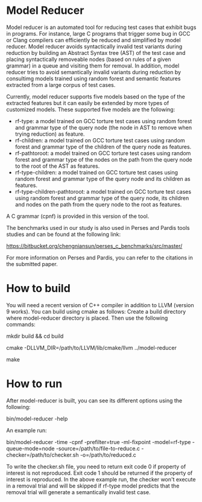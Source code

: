 # Model Reducer

Model reducer is an automated tool for reducing test cases that exhibit bugs in programs. For instance, large C programs that trigger some bug in GCC or Clang compilers can efficiently be reduced and simplified by model reducer. Model reducer avoids syntactically invalid test variants during reduction by building an Abstract Syntax tree (AST) of the test case and placing syntactically removeable nodes (based on rules of a given grammar) in a queue and visiting them for removal. In addition, model reducer tries to avoid semantically invalid variants during reduction by consultimg models trained using random forest and semantic features extracted from a large corpus of test cases. 

Currently, model reducer supports five models based on the type of the extracted features but it can easily be extended by more types of customized models. These supported five models are the following:

- rf-type: a model trained on GCC torture test cases using random forest and grammar type of the query node (the node in AST to remove when trying reduction) as feature.
- rf-children: a model trained on GCC torture test cases using random forest and grammar type of the children of the query node as features.
- rf-pathtoroot: a model trained on GCC torture test cases using random forest and grammar type of the nodes on the path from the query node to the root of the AST as features.
- rf-type-children: a model trained on GCC torture test cases using random forest and grammar type of the query node and its children as features.
- rf-type-children-pathtoroot: a model trained on GCC torture test cases using random forest and grammar type of the query node, its children and nodes on the path from the query node to the root as features.

A C grammar (cpnf) is provided in this version of the tool.

The benchmarks used in our study is also used in Perses and Pardis tools studies and can be found at the following link: 

https://bitbucket.org/chengniansun/perses_c_benchmarks/src/master/

For more information on Perses and Pardis, you can refer to the citations in the submitted paper.



# How to build

You will need a recent version of C++ compiler in addition to LLVM (version 9 works).
You can build using cmake as follows:
Create a build directory where model-reducer directory is placed. Then use the following commands:

mkdir build && cd build

cmake -DLLVM_DIR=/path/to/LLVM/lib/cmake/llvm ../model-reducer

make 

# How to run

After model-reducer is built, you can see its different options using the following:

bin/model-reducer -help

An example run:

bin/model-reducer -time -cpnf -prefilter=true -ml-fixpoint -model=rf-type -queue-mode=node -source=/path/to/file-to-reduce.c -checker=/path/to/checker.sh -o=/path/to/reduced.c

To write the checker.sh file, you need to return exit code 0 if property of interest is not reproduced. Exit code 1 should be returned if the property of interest is reproduced. In the above example run, the checker won't execute in a removal trial and will be skipped if rf-type model predicts that the removal trial will generate a semantically invalid test case.

